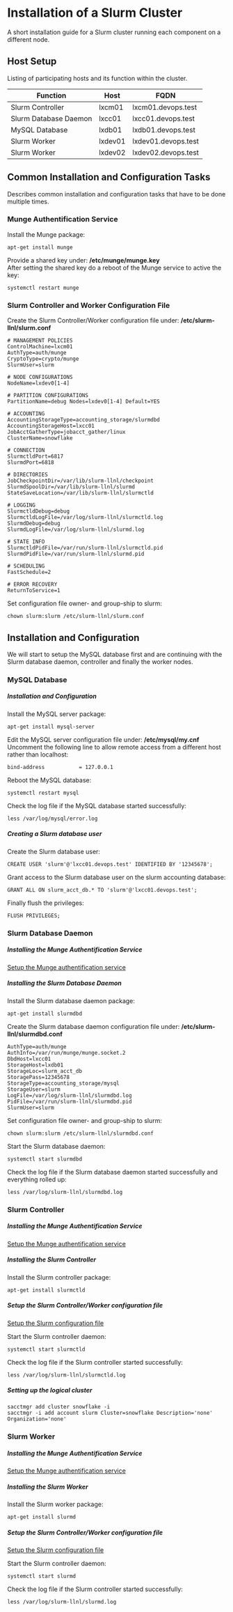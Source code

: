 
Installation of a Slurm Cluster
===============================

A short installation guide for a Slurm cluster running each component on a different node.


Host Setup
----------

Listing of participating hosts and its function within the cluster.

Function                     |Host                         |FQDN
-----------------------------|-----------------------------|-----------------------------
Slurm Controller             |lxcm01                       |lxcm01.devops.test
Slurm Database Daemon        |lxcc01                       |lxcc01.devops.test
MySQL Database               |lxdb01                       |lxdb01.devops.test
Slurm Worker                 |lxdev01                      |lxdev01.devops.test
Slurm Worker                 |lxdev02                      |lxdev02.devops.test


Common Installation and Configuration Tasks
-------------------------------------------
Describes common installation and configuration tasks that have to be done multiple times.

### Munge Authentification Service<a name="munge"></a>

Install the Munge package:
```
apt-get install munge
```

Provide a shared key under: **/etc/munge/munge.key**  
After setting the shared key do a reboot of the Munge service to active the key:
```
systemctl restart munge
```

### Slurm Controller and Worker Configuration File<a name="slurm_conf"></a>

Create the Slurm Controller/Worker configuration file under: **/etc/slurm-llnl/slurm.conf**
```
# MANAGEMENT POLICIES                                                              
ControlMachine=lxcm01                                                              
AuthType=auth/munge                                                                
CryptoType=crypto/munge                                                            
SlurmUser=slurm                                                                    

# NODE CONFIGURATIONS                                                              
NodeName=lxdev0[1-4]                                                               

# PARTITION CONFIGURATIONS                                                         
PartitionName=debug Nodes=lxdev0[1-4] Default=YES                                  

# ACCOUNTING                                                                       
AccountingStorageType=accounting_storage/slurmdbd                                  
AccountingStorageHost=lxcc01                                                       
JobAcctGatherType=jobacct_gather/linux                                             
ClusterName=snowflake                                                              

# CONNECTION                                                                       
SlurmctldPort=6817                                                                 
SlurmdPort=6818                                                                    

# DIRECTORIES                                                                      
JobCheckpointDir=/var/lib/slurm-llnl/checkpoint                                    
SlurmdSpoolDir=/var/lib/slurm-llnl/slurmd                                          
StateSaveLocation=/var/lib/slurm-llnl/slurmctld                                    

# LOGGING                                                                          
SlurmctldDebug=debug                                                               
SlurmctldLogFile=/var/log/slurm-llnl/slurmctld.log                                 
SlurmdDebug=debug                                                                  
SlurmdLogFile=/var/log/slurm-llnl/slurmd.log                                       

# STATE INFO                                                                       
SlurmctldPidFile=/var/run/slurm-llnl/slurmctld.pid                                 
SlurmdPidFile=/var/run/slurm-llnl/slurmd.pid                                       

# SCHEDULING                                                                       
FastSchedule=2                                                                     

# ERROR RECOVERY                                                                   
ReturnToService=1                                    
```

Set configuration file owner- and group-ship to slurm:
```
chown slurm:slurm /etc/slurm-llnl/slurm.conf
```


Installation and Configuration
------------------------------

We will start to setup the MySQL database first and are continuing with the Slurm database daemon, controller and finally the worker nodes.

### MySQL Database

##### Installation and Configuration

Install the MySQL server package:
```
apt-get install mysql-server
```

Edit the MySQL server configuration file under: **/etc/mysql/my.cnf**  
Uncomment the following line to allow remote access from a different host rather than localhost:
```
bind-address           = 127.0.0.1
```

Reboot the MySQL database:
```
systemctl restart mysql
```

Check the log file if the MySQL database started successfully:
```
less /var/log/mysql/error.log
```

##### Creating a Slurm database user

Create the Slurm database user:
```
CREATE USER 'slurm'@'lxcc01.devops.test' IDENTIFIED BY '12345678'; 
```

Grant access to the Slurm database user on the slurm accounting database:
```
GRANT ALL ON slurm_acct_db.* TO 'slurm'@'lxcc01.devops.test';
```

Finally flush the privileges:
```
FLUSH PRIVILEGES;
```

### Slurm Database Daemon

##### Installing the Munge Authentification Service
[Setup the Munge authentification service](#munge)

##### Installing the Slurm Database Daemon

Install the Slurm database daemon package:
```
apt-get install slurmdbd
```

Create the Slurm database daemon configuration file under: **/etc/slurm-llnl/slurmdbd.conf**
```
AuthType=auth/munge
AuthInfo=/var/run/munge/munge.socket.2
DbdHost=lxcc01
StorageHost=lxdb01
StorageLoc=slurm_acct_db
StoragePass=12345678
StorageType=accounting_storage/mysql
StorageUser=slurm
LogFile=/var/log/slurm-llnl/slurmdbd.log
PidFile=/var/run/slurm-llnl/slurmdbd.pid
SlurmUser=slurm
```

Set configuration file owner- and group-ship to slurm:
```
chown slurm:slurm /etc/slurm-llnl/slurmdbd.conf
```

Start the Slurm database daemon:
```
systemctl start slurmdbd
```

Check the log file if the Slurm database daemon started successfully and everything rolled up:
```
less /var/log/slurm-llnl/slurmdbd.log
```

### Slurm Controller

##### Installing the Munge Authentification Service
[Setup the Munge authentification service](#munge)

##### Installing the Slurm Controller

Install the Slurm controller package:
```
apt-get install slurmctld
```

##### Setup the Slurm Controller/Worker configuration file
[Setup the Slurm configuration file](#slurm_conf)

Start the Slurm controller daemon:
```
systemctl start slurmctld
```

Check the log file if the Slurm controller started successfully:
```
less /var/log/slurm-llnl/slurmctld.log
```

##### Setting up the logical cluster
```
sacctmgr add cluster snowflake -i
sacctmgr -i add account slurm Cluster=snowflake Description='none' Organization='none'
```


### Slurm Worker

##### Installing the Munge Authentification Service
[Setup the Munge authentification service](#munge)

##### Installing the Slurm Worker

Install the Slurm worker package:
```
apt-get install slurmd
```

##### Setup the Slurm Controller/Worker configuration file
[Setup the Slurm configuration file](#slurm_conf)

Start the Slurm controller daemon:
```
systemctl start slurmd
```

Check the log file if the Slurm controller started successfully:
```
less /var/log/slurm-llnl/slurmd.log
```

